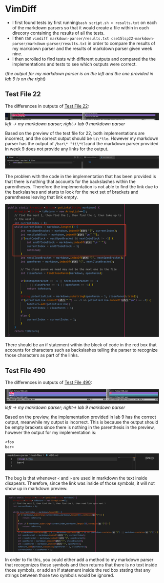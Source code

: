 # VimDiff

- I first found tests by first running```bash script.sh > results.txt``` on each of the markdown parsers so that it would create a file within in each direcory containing the results of all the tests. 
- I then ran ```vimdiff markdown-parser/results.txt cse15lsp22-markdown-parser/markdown-parser/results.txt``` in order to compare the results of my markdown parser and the results of markdown parser given week nine.
- I then scrolled to find tests with different outputs and compared the the implementations and tests to see which outputs were correct.  

(*the output for my markdown parser is on the left and the one provided in lab 9 is on the right*)

## Test File 22
The differences in outputs of [Test File 22](https://github.com/nidhidhamnani/markdown-parser/blob/main/test-files/22.md):

![Image](vimdiff22.png)
*left -> my markdown parser; right-> lab 9 markdown parser*

Based on the preview of the test file for 22, both implementations are incorrect, and the correct output should be ```ti\*tle```. However my markdown parser has the output of ```/bar\* "ti\*tle```and the markdown parser provided in week 9 does not provide any links for the output. 


![Image](testfile22.png)

The problem with the code in the implementation that has been provided is that there is nothing that accounts for the backslashes within the parentheses. Therefore the implementation is not able to find the link due to the backslashes and starts to look for the next set of brackets and parentheses leaving that link empty. 

![Image](code22.png)

There should be an if statement within the block of code in the red box that accounts for characters such as backslashes telling the parser to recognize those characters as part of the links.

## Test File 490 
The differences in outputs of [Test File 490](https://github.com/nidhidhamnani/markdown-parser/blob/main/test-files/490.md):

![Image](vimdiff490.png)
*left -> my markdown parser; right-> lab 9 markdown parser*

Based on the preview, the implementation provided in lab 9 has the correct output, meanwhile my output is incorrect. This is because the output should be empty brackets since there is nothing in the parenthesis in the preview, however the output for my implementation is:
```
<foo
bar>
``` 

![Image](testfile490.png)

The bug is that whenever ```<``` and ```>``` are used in markdown the text inside disapears. Therefore, since the link was inside of those symbols, it will not show up in markdown preview.

![Image](code490.png)

In order to fix this, you could either add a method to my markdown parser that recogonizes these symbols and then returns that there is no text inside those symbols, or add an if statement inside the red box stating that any strings between those two symbols would be ignored. 
